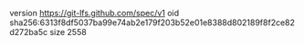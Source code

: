 version https://git-lfs.github.com/spec/v1
oid sha256:6313f8df5037ba99e74ab2e179f203b52e01e8388d802189f8f2ce82d272ba5c
size 2558

